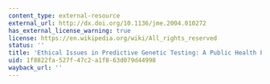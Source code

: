```yaml
---
content_type: external-resource
external_url: http://dx.doi.org/10.1136/jme.2004.010272
has_external_license_warning: true
license: https://en.wikipedia.org/wiki/All_rights_reserved
status: ''
title: 'Ethical Issues in Predictive Genetic Testing: A Public Health Perspective'
uid: 1f8822fa-527f-47c2-a1f8-63d079d44998
wayback_url: ''
---
```

